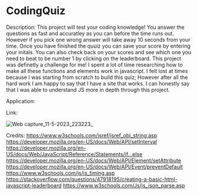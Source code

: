 # CodingQuiz
Description:
This project will test your coding knowledge! You answer the questions as fast and accuratley as you can before the time runs out. However if you pick one wrong answer will take away 10 seconds from your time. Once you have finished the quuiz you can save your score by entering your initals. You can also check back on your scores and see which one you need to beat to be number 1 by clicking on the leaderboard.
This project was definetly a challenge for me! I spent a lot of time researching how to make all these functions and elements work in javascript. I felt lost at times because I was starting from scratch to build this quiz; However after all the hard work I am happy to say that I have a site that works. I can honestly say that I was able to understand JS more in depth through this project.

Application:


Link:

![Web capture_11-5-2023_223223_](https://github.com/Maddieestes/CodingQuiz/assets/129248476/a70bbb79-a5bc-424a-a548-ad9d2fd46c44)



Credits:
https://www.w3schools.com/jsref/jsref_obj_string.asp
https://developer.mozilla.org/en-US/docs/Web/API/setInterval
https://developer.mozilla.org/en-US/docs/Web/JavaScript/Reference/Statements/if...else
https://developer.mozilla.org/en-US/docs/Web/API/Element/setAttribute
https://developer.mozilla.org/en-US/docs/Web/API/Event/preventDefault
https://www.w3schools.com/js/js_timing.asp
https://stackoverflow.com/questions/47918195/creating-a-basic-html-javascript-leaderboard
https://www.w3schools.com/Js/js_json_parse.asp
